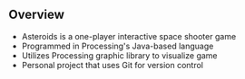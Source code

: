 ## Overview
  - Asteroids is a one-player interactive space shooter game 
  - Programmed in Processing's Java-based language
  - Utilizes Processing graphic library to visualize game
  - Personal project that uses Git for version control
